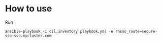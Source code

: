 # How to use

Run

```
ansible-playbook -i dil.inventory playbook.yml -e rhsso_route=secure-sso-sso.mycluster.com
```
